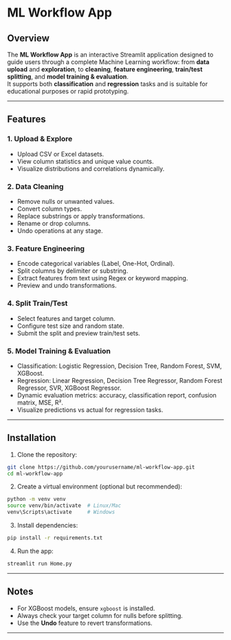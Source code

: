 # ML Workflow App

## Overview
The **ML Workflow App** is an interactive Streamlit application designed to guide users through a complete Machine Learning workflow:
from **data upload** and **exploration**, to **cleaning**, **feature engineering**, **train/test splitting**, and **model training & evaluation**.  
It supports both **classification** and **regression** tasks and is suitable for educational purposes or rapid prototyping.

---

## Features

### 1. Upload & Explore
- Upload CSV or Excel datasets.
- View column statistics and unique value counts.
- Visualize distributions and correlations dynamically.

### 2. Data Cleaning
- Remove nulls or unwanted values.
- Convert column types.
- Replace substrings or apply transformations.
- Rename or drop columns.
- Undo operations at any stage.

### 3. Feature Engineering
- Encode categorical variables (Label, One-Hot, Ordinal).
- Split columns by delimiter or substring.
- Extract features from text using Regex or keyword mapping.
- Preview and undo transformations.

### 4. Split Train/Test
- Select features and target column.
- Configure test size and random state.
- Submit the split and preview train/test sets.

### 5. Model Training & Evaluation
- Classification: Logistic Regression, Decision Tree, Random Forest, SVM, XGBoost.
- Regression: Linear Regression, Decision Tree Regressor, Random Forest Regressor, SVR, XGBoost Regressor.
- Dynamic evaluation metrics: accuracy, classification report, confusion matrix, MSE, R².
- Visualize predictions vs actual for regression tasks.

---

## Installation

1. Clone the repository:
```bash
git clone https://github.com/yourusername/ml-workflow-app.git
cd ml-workflow-app
``` 
 
2. Create a virtual environment (optional but recommended): 
 
```bash 
python -m venv venv 
source venv/bin/activate  # Linux/Mac 
venv\Scripts\activate     # Windows 
``` 
 
3. Install dependencies: 
 
```bash 
pip install -r requirements.txt 
``` 
 
4. Run the app: 
 
```bash 
streamlit run Home.py 
``` 
 
--- 
 
## Notes 
 
* For XGBoost models, ensure `xgboost` is installed. 
* Always check your target column for nulls before splitting. 
* Use the **Undo** feature to revert transformations. 
 
--- 
 